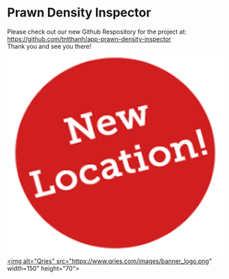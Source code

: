 # Prawn Density Inspector
Please check out our new Github Respository for the project at: 
<br/>
https://github.com/tntthanh/app-prawn-density-inspector
<br/>
Thank you and see you there!
[<img src="image.png" width="929" height="480">](https://github.com/tntthanh/app-prawn-density-inspector)
<a href="https://github.com/tntthanh/app-prawn-density-inspector">
<img alt="Qries" src="https://www.qries.com/images/banner_logo.png" width=150" height="70">
